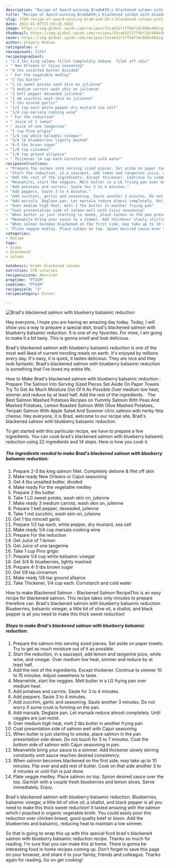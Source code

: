 ```yaml
---
description: "Recipe of Award-winning Brad&#39;s blackened salmon with blueberry balsamic reduction"
title: "Recipe of Award-winning Brad&#39;s blackened salmon with blueberry balsamic reduction"
slug: 1760-recipe-of-award-winning-brad-and-39-s-blackened-salmon-with-blueberry-balsamic-reduction
date: 2022-01-07T21:59:28.560Z
image: https://img-global.cpcdn.com/recipes/33ca632f1ffbbf10/680x482cq70/brads-blackened-salmon-with-blueberry-balsamic-reduction-recipe-main-photo.jpg
thumbnail: https://img-global.cpcdn.com/recipes/33ca632f1ffbbf10/680x482cq70/brads-blackened-salmon-with-blueberry-balsamic-reduction-recipe-main-photo.jpg
cover: https://img-global.cpcdn.com/recipes/33ca632f1ffbbf10/680x482cq70/brads-blackened-salmon-with-blueberry-balsamic-reduction-recipe-main-photo.jpg
author: Gregory Hudson
ratingvalue: 4
reviewcount: 31057
recipeingredient:
- "2-3 lbs king salmon fillet Completely debone  filet off skin"
- " New Orleans or Cajun seasoning"
- "4 tbs unsalted butter divided"
- " For the vegetable medley"
- "2 tbs butter"
- "1 LG sweet potato wash skin on julienne"
- "3 medium carrots wash skin on julienne"
- "1 bell pepper deseeded julienne"
- "1 md zucchini wash skin on julienne"
- "1 tbs minced garlic"
- "1/2 tsp each white pepper dry mustard sea salt"
- "1/4 cup marsala cooking wine"
- " For the reduction"
- " Juice of 1 lemon"
- " Juice of one tangerine"
- "1 cup Pino grigio"
- "1/4 cup white balsamic vinegar"
- "3/4 lb blueberries lightly mashed"
- "4-5 tbs brown sugar"
- "1/8 tsp cinnamon"
- "1/8 tsp ground allspice"
- " Thickener 14 cup each Cornstarch and cold water"
recipeinstructions:
- "Prepare the salmon into serving sized pieces. Set aside on paper towels. Try to get as much moisture out of it as possible."
- "Start the reduction, in a saucepot, add lemon and tangerine juice, white wine, and vinegar. Over medium low heat, simmer and reduce by at least half."
- "Add the rest of the ingredients. Except thickener. Continue to simmer 10 to 15 minutes. Adjust sweetness to taste."
- "Meanwhile, start the veggies. Melt butter in a LG frying pan over medium heat."
- "Add potatoes and carrots. Saute for 3 to 4 minutes."
- "Add peppers. Saute 3 to 4 minutes."
- "Add zucchini, garlic and seasoning. Saute another 3 minutes. Do not worry if some crust is forming on the pan."
- "Add marsala. Deglaze pan. Let marsala reduce almost completely. Until veggies are just moist."
- "Over medium high heat, melt 2 tbs butter in another frying pan"
- "Coat presentation side of salmon well with Cajun seasoning"
- "When butter is just starting to smoke, place salmon in the pan presentation side down. Do not touch for 5 to 7 minutes. Coat the bottom side of salmon with Cajun seasoning in pan."
- "Meanwhile bring your sauce to a simmer. Add thickener slowly stirring constantly until sauce reaches desired consistency."
- "When salmon becomes blackened on the first side, may take up to 10 minutes. Flip over and add rest of butter. Cook on that side another 3 to 4 minutes or until fish is just done."
- "Plate veggie medley. Place salmon on top. Spoon desired sauce over the top. Garnish with a couple fresh blueberries and lemon slices. Serve immediately. Enjoy."
categories:
- Recipe
tags:
- brads
- blackened
- salmon

katakunci: brads blackened salmon 
nutrition: 270 calories
recipecuisine: American
preptime: "PT32M"
cooktime: "PT45M"
recipeyield: "3"
recipecategory: Dinner

---
```



![Brad's blackened salmon with blueberry balsamic reduction](https://img-global.cpcdn.com/recipes/33ca632f1ffbbf10/680x482cq70/brads-blackened-salmon-with-blueberry-balsamic-reduction-recipe-main-photo.jpg)

Hey everyone, I hope you are having an amazing day today. Today, I will show you a way to prepare a special dish, brad's blackened salmon with blueberry balsamic reduction. It is one of my favorites. For mine, I am going to make it a bit tasty. This is gonna smell and look delicious.

Brad's blackened salmon with blueberry balsamic reduction is one of the most well liked of current trending meals on earth. It's enjoyed by millions every day. It's easy, it is quick, it tastes delicious. They are nice and they look fantastic. Brad's blackened salmon with blueberry balsamic reduction is something that I've loved my entire life.

How to Make Brad's blackened salmon with blueberry balsamic reduction : Prepare The Salmon Into Serving Sized Pieces Set Aside On Paper Towels Try To Get As Much Moisture Out Of It As Possible Over medium low heat, simmer and reduce by at least half. Add the rest of the ingredients. · The Best Salmon Mashed Potatoes Recipes on Yummly Salmon With Peas And Mashed Potatoes, Lemon Roasted Salmon With Olive Mashed Potatoes, Teriyaki Salmon With Apple Salad And Summer citric salmon with herby feta cheese. Hey everyone, it is Brad, welcome to our recipe site. Brad's blackened salmon with blueberry balsamic reduction.


To get started with this particular recipe, we have to prepare a few ingredients. You can cook brad's blackened salmon with blueberry balsamic reduction using 22 ingredients and 14 steps. Here is how you cook it.

<!--inarticleads1-->

##### The ingredients needed to make Brad's blackened salmon with blueberry balsamic reduction:

1. Prepare 2-3 lbs king salmon fillet. Completely debone & filet off skin
1. Make ready  New Orleans or Cajun seasoning
1. Get 4 tbs unsalted butter, divided
1. Make ready  For the vegetable medley
1. Prepare 2 tbs butter
1. Take 1 LG sweet potato, wash skin on, julienne
1. Make ready 3 medium carrots, wash skin on, julienne
1. Prepare 1 bell pepper, deseeded, julienne
1. Take 1 md zucchini, wash skin on, julienne
1. Get 1 tbs minced garlic
1. Prepare 1/2 tsp each, white pepper, dry mustard, sea salt
1. Make ready 1/4 cup marsala cooking wine
1. Prepare  For the reduction
1. Get  Juice of 1 lemon
1. Get  Juice of one tangerine
1. Take 1 cup Pino grigio
1. Prepare 1/4 cup white balsamic vinegar
1. Get 3/4 lb blueberries, lightly mashed
1. Prepare 4-5 tbs brown sugar
1. Get 1/8 tsp cinnamon
1. Make ready 1/8 tsp ground allspice
1. Take  Thickener, 1/4 cup each. Cornstarch and cold water


How to make Blackened Salmon - Blackened Salmon RecipeThis is an easy recipe for blackened salmon. This recipe takes only minutes to prepare therefore can. Brad's blackened salmon with blueberry balsamic reduction. Blueberries, balsamic vinegar, a little bit of olive oil, a shallot, and black pepper is all you need to make this thick sweet reduction! 

<!--inarticleads2-->

##### Steps to make Brad's blackened salmon with blueberry balsamic reduction:

1. Prepare the salmon into serving sized pieces. Set aside on paper towels. Try to get as much moisture out of it as possible.
1. Start the reduction, in a saucepot, add lemon and tangerine juice, white wine, and vinegar. Over medium low heat, simmer and reduce by at least half.
1. Add the rest of the ingredients. Except thickener. Continue to simmer 10 to 15 minutes. Adjust sweetness to taste.
1. Meanwhile, start the veggies. Melt butter in a LG frying pan over medium heat.
1. Add potatoes and carrots. Saute for 3 to 4 minutes.
1. Add peppers. Saute 3 to 4 minutes.
1. Add zucchini, garlic and seasoning. Saute another 3 minutes. Do not worry if some crust is forming on the pan.
1. Add marsala. Deglaze pan. Let marsala reduce almost completely. Until veggies are just moist.
1. Over medium high heat, melt 2 tbs butter in another frying pan
1. Coat presentation side of salmon well with Cajun seasoning
1. When butter is just starting to smoke, place salmon in the pan presentation side down. Do not touch for 5 to 7 minutes. Coat the bottom side of salmon with Cajun seasoning in pan.
1. Meanwhile bring your sauce to a simmer. Add thickener slowly stirring constantly until sauce reaches desired consistency.
1. When salmon becomes blackened on the first side, may take up to 10 minutes. Flip over and add rest of butter. Cook on that side another 3 to 4 minutes or until fish is just done.
1. Plate veggie medley. Place salmon on top. Spoon desired sauce over the top. Garnish with a couple fresh blueberries and lemon slices. Serve immediately. Enjoy.


Brad's blackened salmon with blueberry balsamic reduction. Blueberries, balsamic vinegar, a little bit of olive oil, a shallot, and black pepper is all you need to make this thick sweet reduction! It tasted amazing with the salmon which I poached in organic vegetable broth. You could easily pour this reduction over chicken breast, good quality beef or bison. Add the blueberries and balsamic, reducing heat to maintain a low simmer. 

So that is going to wrap this up with this special food brad's blackened salmon with blueberry balsamic reduction recipe. Thanks so much for reading. I'm sure that you can make this at home. There is gonna be interesting food in home recipes coming up. Don't forget to save this page on your browser, and share it to your family, friends and colleague. Thanks again for reading. Go on get cooking!
